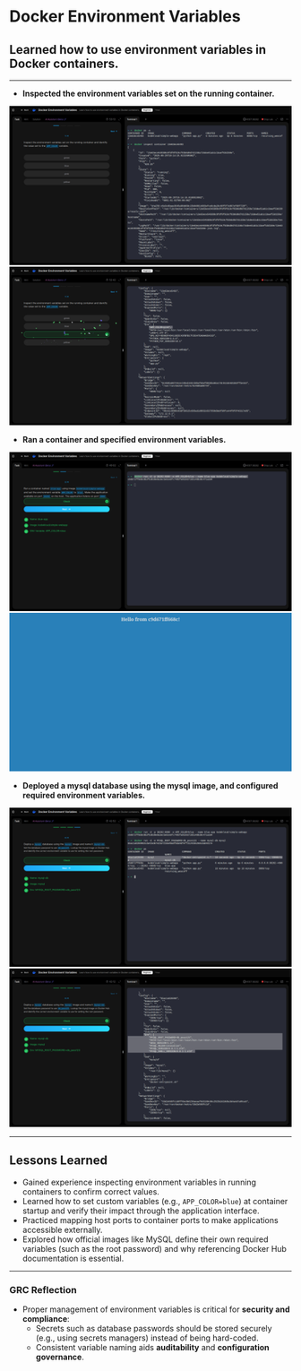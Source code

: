 # Docker Environment Variables

## Learned how to use environment variables in Docker containers.

---

- **Inspected the environment variables set on the running container.**

  
![cmd](evidence/inspect_1.png)
![cmd](evidence/env.png)

- **Ran a container and specified environment variables.**

  
![cmd](evidence/env_2.png)
![cmd](evidence/app.png)

- **Deployed a mysql database using the mysql image, and configured required environment variables.**

  
![cmd](evidence/db.png)
![cmd](evidence/db_1.png)


---


## Lessons Learned

- Gained experience inspecting environment variables in running containers to confirm correct values.  
- Learned how to set custom variables (e.g., `APP_COLOR=blue`) at container startup and verify their impact through the application interface.  
- Practiced mapping host ports to container ports to make applications accessible externally.  
- Explored how official images like MySQL define their own required variables (such as the root password) and why referencing Docker Hub documentation is essential.

---

### GRC Reflection
- Proper management of environment variables is critical for **security and compliance**:
  - Secrets such as database passwords should be stored securely (e.g., using secrets managers) instead of being hard-coded.
  - Consistent variable naming aids **auditability** and **configuration governance**.




